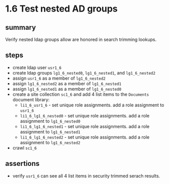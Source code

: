# 1.6 Test nested AD groups

## summary

Verify nested ldap groups allow are honored in search trimming lookups. 

## steps

* create ldap user `usr1_6`
* create ldap groups `lg1_6_nested0`, `lg1_6_nested1`, and `lg1_6_nested2`
* assign `usr1_6` as a member of `lg1_6_nested2`
* assign `lg1_6_nested2` as a member of `lg1_6_nested1`
* assign `lg1_6_nested1` as a member of `lg1_6_nested0`
* create a site collection `sc1_6` and add 4 list items to the `Documents` document library: 
  * `li1_6_usr1_6` - set unique role assignments. add a role assignment to `usr1_6`
  * `li1_6_lg1_6_nested0` - set unique role assignments. add a role assignment to `lg1_6_nested0`
  * `li1_6_lg1_6_nested1` - set unique role assignments. add a role assignment to `lg1_6_nested1`
  * `li1_6_lg1_6_nested2` - set unique role assignments. add a role assignment to `lg1_6_nested2`
* crawl `sc1_6`

## assertions

* verify `usr1_6` can see all 4 list items in security trimmed serach results.
